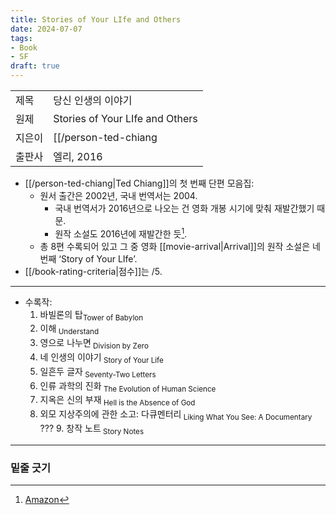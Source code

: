 ```yaml
---
title: Stories of Your LIfe and Others
date: 2024-07-07
tags:
- Book
- SF
draft: true
---
```


| | |
| --- |--- |
| 제목 | 당신 인생의 이야기 |
| 원제 | Stories of Your LIfe and Others |
| 지은이 | [[/person-ted-chiang|Ted Chiang]] |
| 출판사 | 엘리, 2016 |

- [[/person-ted-chiang|Ted Chiang]]의 첫 번째 단편 모음집:
    - 원서 출간은 2002년, 국내 번역서는 2004.
        - 국내 번역서가 2016년으로 나오는 건 영화 개봉 시기에 맞춰 재발간했기 때문.
        - 원작 소설도 2016년에 재발간한 듯[^1].
    - 총 8편 수록되어 있고 그 중 영화 [[movie-arrival|Arrival]]의 원작 소설은 네 번째 ‘Story of Your LIfe’.
- [[/book-rating-criteria|점수]]는 /5.

[^1]: [Amazon](https://www.amazon.com/Stories-Your-Life-Others-Chiang-ebook/dp/B0048EKOP0)

---
- 수록작:
    1. 바빌론의 탑<sub>Tower of Babylon</sub>
    2. 이해<sub> Understand </sub>
    3. 영으로 나누면<sub> Division by Zero </sub>
    4. 네 인생의 이야기<sub> Story of Your Life </sub>
    5. 일흔두 글자<sub> Seventy-Two Letters </sub>
    6. 인류 과학의 진화<sub> The Evolution of Human Science </sub>
    7. 지옥은 신의 부재<sub> Hell is the Absence of God </sub>
    8. 외모 지상주의에 관한 소고: 다큐멘터리<sub> Liking What You See: A Documentary </sub>
???     9. 창작 노트<sub> Story Notes </sub>

---
### 밑줄 긋기










